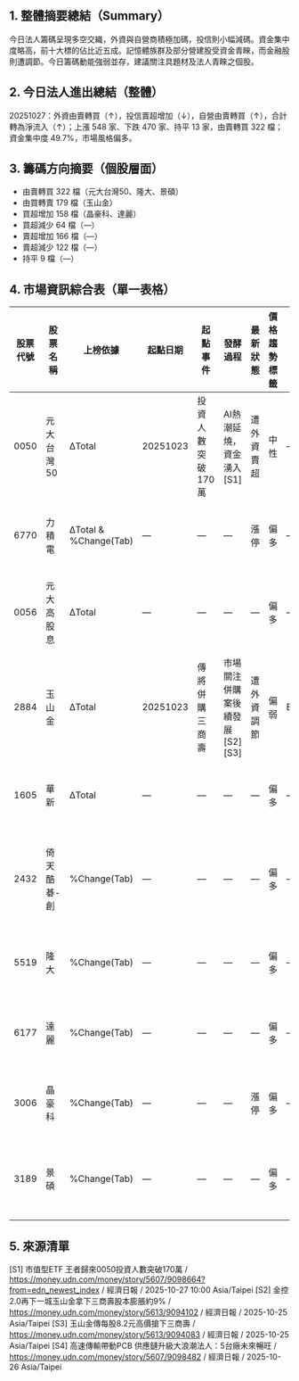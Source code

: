 ## 1. 整體摘要總結（Summary）
今日法人籌碼呈現多空交織，外資與自營商積極加碼，投信則小幅減碼。資金集中度略高，前十大標的佔比近五成。記憶體族群及部分營建股受資金青睞，而金融股則遭調節。今日籌碼動能強弱並存，建議關注具題材及法人青睞之個股。

## 2. 今日法人進出總結（整體）
20251027：外資由賣轉買（↑），投信賣超增加（↓），自營由賣轉買（↑），合計轉為淨流入（↑）；上漲 548 家、下跌 470 家、持平 13 家，由賣轉買 322 檔；資金集中度 49.7%，市場風格偏多。

## 3. 籌碼方向摘要（個股層面）
- 由賣轉買 322 檔（元大台灣50、隆大、景碩）
- 由買轉賣 179 檔（玉山金）
- 買超增加 158 檔（晶豪科、達麗）
- 買超減少 64 檔（—）
- 賣超增加 166 檔（—）
- 賣超減少 122 檔（—）
- 持平 9 檔（—）

## 4. 市場資訊綜合表（單一表格）
| 股票代號 | 股票名稱 | 上榜依據 | 起點日期 | 起點事件 | 發酵過程 | 最新狀態 | 價格趨勢標籤 | 合理價格參考 | 操作建議 | 操作建議說明 | 上漲潛力判斷 | 資料來源SID |
|---|---|---|---|---|---|---|---|---|---|---|---|---|
| 0050 | 元大台灣50 | ΔTotal | 20251023 | 投資人數突破170萬 | AI熱潮延燒，資金湧入 [S1] | 遭外資賣超 | 中性 |  — | 短線 | 觀察外資動向 | 中性 | [S1] |
| 6770 | 力積電 | ΔTotal & %Change(Tab) | — | — |  — | 漲停 | 偏多 |  — | 短線 | 記憶體族群受資金追捧 | 具上漲潛力 |  — |
| 0056 | 元大高股息 | ΔTotal | — | — |  — | — | 偏多 |  — | 中長線 | 具穩定配息，適合長期持有 | 中性 | — |
| 2884 | 玉山金 | ΔTotal | 20251023 | 傳將併購三商壽 | 市場關注併購案後續發展 [S2] [S3]| 遭外資調節 | 偏弱 |  EPS×PE | 短線 | 觀察併購案對股價影響 | 偏弱 | [S2][S3] |
| 1605 | 華新 | ΔTotal | — | — | — | — | 偏多 |  — | 短線 | 關注法人是否持續買超 | 具上漲潛力 | — |
| 2432 | 倚天酷碁-創 | %Change(Tab) | — | — | — | — | 偏多 |  — | 短線 | 籌碼集中度高，波動可能較大 | 中性 | — |
| 5519 | 隆大 | %Change(Tab) | — | — | — | — | 偏多 |  — | 短線 | 營建股受資金青睞 | 具上漲潛力 | — |
| 6177 | 達麗 | %Change(Tab) | — | — | — | — | 偏多 |  — | 短線 | 營建股受資金青睞 | 具上漲潛力 | — |
| 3006 | 晶豪科 | %Change(Tab) | — | — | — | 漲停 | 偏多 |  — | 短線 | 記憶體族群受資金追捧 | 具上漲潛力 | — |
| 3189 | 景碩 | %Change(Tab) | — | — |  — | — | 偏多 |  — | 短線 | 高速傳輸帶動PCB供應鏈 | 具上漲潛力 | [S4] |

## 5. 來源清單
[S1] 市值型ETF 王者歸來0050投資人數突破170萬 / https://money.udn.com/money/story/5607/9098664?from=edn_newest_index / 經濟日報 / 2025-10-27 10:00 Asia/Taipei
[S2] 金控2.0再下一城玉山金拿下三商壽股本膨脹約9% / https://money.udn.com/money/story/5613/9094102 / 經濟日報 / 2025-10-25 Asia/Taipei
[S3] 玉山金傳每股8.2元高價搶下三商壽 / https://money.udn.com/money/story/5613/9094083 / 經濟日報 / 2025-10-25 Asia/Taipei
[S4] 高速傳輸帶動PCB 供應鏈升級大浪潮法人：5台廠未來暢旺 / https://money.udn.com/money/story/5607/9098482 / 經濟日報 / 2025-10-26 Asia/Taipei
